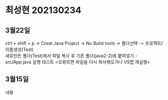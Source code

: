 # 최성현 202130234

## 3월22일
ctrl + shift + p -> Creat Java Project -> No Bulid tools -> 폴더선택 -> 프로젝트/이름생성(Test)  
새로만든 폴더(Test)에서 파일 복사 후 기존 폴더(java2-2)에 붙여넣기 - src/App.java 실행 테스트 <오류뜨면 파일을 다시 복사해오거나 VS앱 재실행>


## 3월15일
내용
